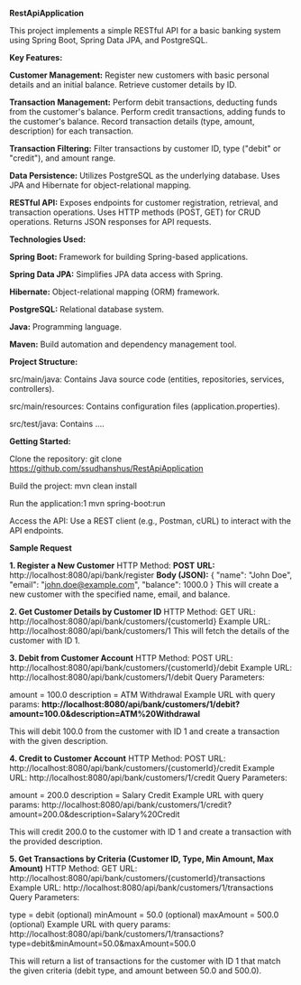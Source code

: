 **RestApiApplication**

This project implements a simple RESTful API for a basic banking system using Spring Boot, Spring Data JPA, and PostgreSQL.

**Key Features:**

**Customer Management:**
Register new customers with basic personal details and an initial balance.
Retrieve customer details by ID.

**Transaction Management:**
Perform debit transactions, deducting funds from the customer's balance.
Perform credit transactions, adding funds to the customer's balance.
Record transaction details (type, amount, description) for each transaction.

**Transaction Filtering:**
Filter transactions by customer ID, type ("debit" or "credit"), and amount range.

**Data Persistence:**
Utilizes PostgreSQL as the underlying database.
Uses JPA and Hibernate for object-relational mapping.

**RESTful API:**
Exposes endpoints for customer registration, retrieval, and transaction operations.
Uses HTTP methods (POST, GET) for CRUD operations.
Returns JSON responses for API requests.

**Technologies Used:**

**Spring Boot:** Framework for building Spring-based applications.

**Spring Data JPA:** Simplifies JPA data access with Spring.

**Hibernate:** Object-relational mapping (ORM) framework.

**PostgreSQL:** Relational database system.

**Java:** Programming language.

**Maven:** Build automation and dependency management tool.

**Project Structure:**

src/main/java: Contains Java source code (entities, repositories, services, controllers).

src/main/resources: Contains configuration files (application.properties).

src/test/java: Contains ....

**Getting Started:**

Clone the repository: git clone https://github.com/ssudhanshus/RestApiApplication

Build the project: mvn clean install

Run the application:1 mvn spring-boot:run   

Access the API: Use a REST client (e.g., Postman, cURL) to interact with the API endpoints.

**Sample Request** 

**1. Register a New Customer**
HTTP Method: **POST**
**URL:** http://localhost:8080/api/bank/register
**Body (JSON):**
{
  "name": "John Doe",
  "email": "john.doe@example.com",
  "balance": 1000.0
}
This will create a new customer with the specified name, email, and balance.

**2. Get Customer Details by Customer ID**
HTTP Method: GET
URL: http://localhost:8080/api/bank/customers/{customerId}
Example URL: http://localhost:8080/api/bank/customers/1
This will fetch the details of the customer with ID 1.

**3. Debit from Customer Account**
HTTP Method: POST
URL: http://localhost:8080/api/bank/customers/{customerId}/debit
Example URL: http://localhost:8080/api/bank/customers/1/debit
Query Parameters:

amount = 100.0
description = ATM Withdrawal
Example URL with query params:
**http://localhost:8080/api/bank/customers/1/debit?amount=100.0&description=ATM%20Withdrawal**

This will debit 100.0 from the customer with ID 1 and create a transaction with the given description.

**4. Credit to Customer Account**
HTTP Method: POST
URL: http://localhost:8080/api/bank/customers/{customerId}/credit
Example URL: http://localhost:8080/api/bank/customers/1/credit
Query Parameters:

amount = 200.0
description = Salary Credit
Example URL with query params:
http://localhost:8080/api/bank/customers/1/credit?amount=200.0&description=Salary%20Credit

This will credit 200.0 to the customer with ID 1 and create a transaction with the provided description.

**5. Get Transactions by Criteria (Customer ID, Type, Min Amount, Max Amount)**
HTTP Method: GET
URL: http://localhost:8080/api/bank/customers/{customerId}/transactions
Example URL: http://localhost:8080/api/bank/customers/1/transactions
Query Parameters:

type = debit (optional)
minAmount = 50.0 (optional)
maxAmount = 500.0 (optional)
Example URL with query params:
http://localhost:8080/api/bank/customers/1/transactions?type=debit&minAmount=50.0&maxAmount=500.0

This will return a list of transactions for the customer with ID 1 that match the given criteria (debit type, and amount between 50.0 and 500.0).
